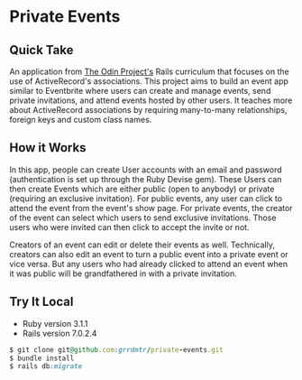# Private Events

## Quick Take

An application from [The Odin Project's](https://www.theodinproject.com/paths/full-stack-ruby-on-rails/courses/ruby-on-rails/lessons/associations) Rails curriculum that focuses on the use of ActiveRecord's associations. This project aims to build an event app similar to Eventbrite where users can create and manage events, send private invitations, and attend events hosted by other users. It teaches more about ActiveRecord associations by requiring many-to-many relationships, foreign keys and custom class names.

## How it Works

In this app, people can create User accounts with an email and password (authentication is set up through the Ruby Devise gem). These Users can then create Events which are either public (open to anybody) or private (requiring an exclusive invitation). For public events, any user can click to attend the event from the event's show page. For private events, the creator of the event can select which users to send exclusive invitations. Those users who were invited can then click to accept the invite or not.

Creators of an event can edit or delete their events as well. Technically, creators can also edit an event to turn a public event into a private event or vice versa. But any users who had already clicked to attend an event when it was public will be grandfathered in with a private invitation.

## Try It Local

* Ruby version 3.1.1
* Rails version 7.0.2.4

```ruby
$ git clone git@github.com:grrdmtr/private-events.git
$ bundle install
$ rails db:migrate
